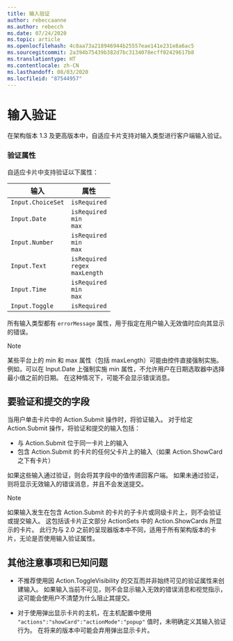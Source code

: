 ```yaml
---
title: 输入验证
author: rebeccaanne
ms.author: rebecch
ms.date: 07/24/2020
ms.topic: article
ms.openlocfilehash: 4c8aa73a218946944b25557eae141e231e8a6ac5
ms.sourcegitcommit: 2a394b75439b382d7bc3134078ecff02429617b8
ms.translationtype: HT
ms.contentlocale: zh-CN
ms.lasthandoff: 08/03/2020
ms.locfileid: "87544957"
---
```

# <a name="input-validation"></a>输入验证

在架构版本 1.3 及更高版本中，自适应卡片支持对输入类型进行客户端输入验证。

### <a name="validation-properties"></a>验证属性

自适应卡片中支持验证以下属性：

| 输入 | 属性 |
| --- | --- | 
| `Input.ChoiceSet` | `isRequired` | 
| `Input.Date` | `isRequired` <br> `min`<br> `max` | 
| `Input.Number` | `isRequired` <br> `min`<br> `max` |
| `Input.Text` | `isRequired` <br> `regex` <br> `maxLength` |
| `Input.Time` | `isRequired` <br> `min`<br> `max` | 
| `Input.Toggle` | `isRequired` | 

所有输入类型都有 `errorMessage` 属性，用于指定在用户输入无效值时应向其显示的错误。 

> [!NOTE]
>
> 某些平台上的 min 和 max 属性（包括 maxLength）可能由控件直接强制实施。 例如，可以在 Input.Date 上强制实施 min 属性，不允许用户在日期选取器中选择最小值之前的日期。 在这种情况下，可能不会显示错误消息。

## <a name="fields-to-be-validated-and-submitted"></a>要验证和提交的字段

当用户单击卡片中的 Action.Submit 操作时，将验证输入。 对于给定 Action.Submit 操作，将验证和提交的输入包括：

 - 与 Action.Submit 位于同一卡片上的输入
 - 包含 Action.Submit 的卡片的任何父卡片上的输入（如果 Action.ShowCard 之下有卡片）

如果这些输入通过验证，则会将其字段中的值传递回客户端。 如果未通过验证，则将显示无效输入的错误消息，并且不会发送提交。

> [!NOTE]
>
> 如果输入发生在包含 Action.Submit 的卡片的子卡片或同级卡片上，则不会验证或提交输入。 这包括该卡片正文部分 ActionSets 中的 Action.ShowCards 所显示的卡片。 此行为与 2.0 之前的呈现器版本中不同，适用于所有架构版本的卡片，无论是否使用输入验证属性。 

## <a name="other-considerations-and-known-issues"></a>其他注意事项和已知问题

 - 不推荐使用因 Action.ToggleVisibility 的交互而并非始终可见的验证属性来创建输入。 如果输入当前不可见，则不会显示输入无效的错误消息和视觉指示，这可能会使用户不清楚为什么阻止其提交。

 - 对于使用弹出显示卡片的主机，在主机配置中使用 `"actions":"showCard":"actionMode":"popup"` 值时，未明确定义其输入验证行为。 在将来的版本中可能会弃用弹出显示卡片。

